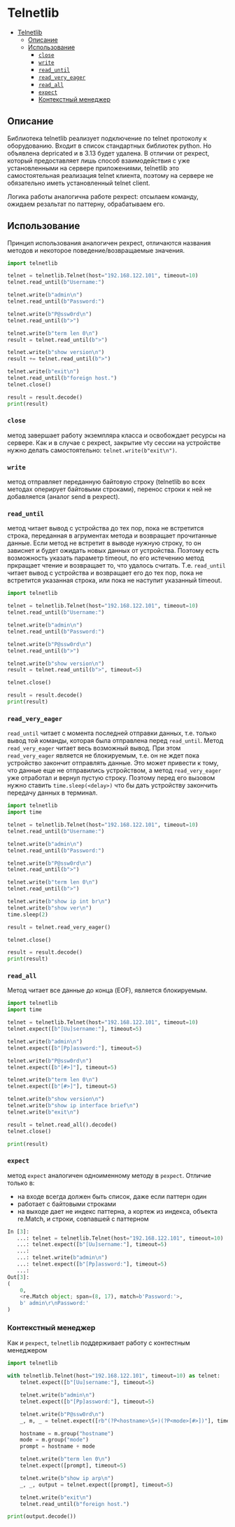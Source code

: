 # Telnetlib

- [Telnetlib](#telnetlib)
  - [Описание](#описание)
  - [Использование](#использование)
    - [`close`](#close)
    - [`write`](#write)
    - [`read_until`](#read_until)
    - [`read_very_eager`](#read_very_eager)
    - [`read_all`](#read_all)
    - [`expect`](#expect)
    - [Контекстный менеджер](#контекстный-менеджер)

## Описание

Библиотека telnetlib реализует подключение по telnet протоколу к оборудованию. Входит в список стандартных библиотек python. Но объявлена depricated и в 3.13 будет удалена. В отличии от pexpect, который предоставляет лишь способ взаимодействия с уже установленными на сервере приложениями, telnetlib это самостоятельная реализация telnet клиента, поэтому на сервере не обязательно иметь установленный telnet client. 

Логика работы аналогична работе pexpect: отсылаем команду, ожидаем резальтат по паттерну, обрабатываем его.

## Использование

Принцип использования аналогичен pexpect, отличаются названия методов и некоторое поведение/возвращаемые значения.

```python
import telnetlib

telnet = telnetlib.Telnet(host="192.168.122.101", timeout=10)
telnet.read_until(b"Username:")

telnet.write(b"admin\n")
telnet.read_until(b"Password:")

telnet.write(b"P@ssw0rd\n")
telnet.read_until(b">")

telnet.write(b"term len 0\n")
result = telnet.read_until(b">")

telnet.write(b"show version\n")
result += telnet.read_until(b">")

telnet.write(b"exit\n")
telnet.read_until(b"foreign host.")
telnet.close()

result = result.decode()
print(result)
```

### `close`

метод завершает работу экземпляра класса и освобождает ресурсы на сервере. Как и в случае с pexpect, закрытие vty сессии на устройстве нужно делать самостоятельно: `telnet.write(b"exit\n")`.

### `write`

метод отправляет переданную байтовую строку (telnetlib во всех методах оперирует байтовыми строками), перенос строки к ней не добавляется (аналог send в pexpect).

### `read_until`

метод читает вывод с устройства до тех пор, пока не встретится строка, переданная в агрументах метода и возвращает прочитанные данные. Если метод не встретит в выводе нужную строку, то он зависнет и будет ожидать новых данных от устройства. Поэтому есть возможность указать параметр timeout, по его истечению метод пркращает чтение и возвращает то, что удалось считать. Т.е. `read_until` читает вывод с устройства и возвращает его до тех пор, пока не встретится указанная строка, или пока не наступит указанный timeout.

```python
import telnetlib

telnet = telnetlib.Telnet(host="192.168.122.101", timeout=10)
telnet.read_until(b"Username:")

telnet.write(b"admin\n")
telnet.read_until(b"Password:")

telnet.write(b"P@ssw0rd\n")
telnet.read_until(b">")

telnet.write(b"show version\n")
result = telnet.read_until(b">", timeout=5)

telnet.close()

result = result.decode()
print(result)
```

### `read_very_eager`

`read_until` читает с момента последней отправки данных, т.е. только вывод той команды, которая была отправлена перед `read_until`. Метод `read_very_eager` читает весь возможный вывод. При этом `read_very_eager` является не блокируемым, т.е. он не ждет пока устройство закончит отправлять данные. Это может привести к тому, что данные еще не отправились устройством, а метод `read_very_eager` уже отработал и вернул пустую строку. Поэтому перед его вызовом нужно ставить `time.sleep(<delay>)` что бы дать устройству закончить передачу данных в терминал.

```python
import telnetlib
import time

telnet = telnetlib.Telnet(host="192.168.122.101", timeout=10)
telnet.read_until(b"Username:")

telnet.write(b"admin\n")
telnet.read_until(b"Password:")

telnet.write(b"P@ssw0rd\n")
telnet.read_until(b">")

telnet.write(b"term len 0\n")
telnet.read_until(b">")

telnet.write(b"show ip int br\n")
telnet.write(b"show ver\n")
time.sleep(2)

result = telnet.read_very_eager()

telnet.close()

result = result.decode()
print(result)
```

### `read_all`

Метод читает все данные до конца (EOF), является блокируемым.

```python
import telnetlib
import time

telnet = telnetlib.Telnet(host="192.168.122.101", timeout=10)
telnet.expect([b"[Uu]sername:"], timeout=5)

telnet.write(b"admin\n")
telnet.expect([b"[Pp]assword:"], timeout=5)

telnet.write(b"P@ssw0rd\n")
telnet.expect([b"[#>]"], timeout=5)

telnet.write(b"term len 0\n")
telnet.expect([b"[#>]"], timeout=5)

telnet.write(b"show version\n")
telnet.write(b"show ip interface brief\n")
telnet.write(b"exit\n")

result = telnet.read_all().decode()
telnet.close()

print(result)
```

### `expect`

метод `expect` аналогичен одноименному методу в `pexpect`. Отличие только в:

- на входе всегда должен быть список, даже если паттерн один
- работает с байтовыми строками
- на выходе дает не индекс паттерна, а кортеж из индекса, объекта re.Match, и строки, совпавшей с паттерном

```python
In [3]: 
   ...: telnet = telnetlib.Telnet(host="192.168.122.101", timeout=10)
   ...: telnet.expect([b"[Uu]sername:"], timeout=5)
   ...: 
   ...: telnet.write(b"admin\n")
   ...: telnet.expect([b"[Pp]assword:"], timeout=5)
   ...: 
Out[3]: 
(
    0,
    <re.Match object; span=(8, 17), match=b'Password:'>,
    b' admin\r\nPassword:'
)
```

### Контекстный менеджер

Как и `pexpect`, `telnetlib` поддерживает работу с контестным менеджером

```python
import telnetlib

with telnetlib.Telnet(host="192.168.122.101", timeout=10) as telnet:
    telnet.expect([b"[Uu]sername:"], timeout=5)

    telnet.write(b"admin\n")
    telnet.expect([b"[Pp]assword:"], timeout=5)

    telnet.write(b"P@ssw0rd\n")
    _, m, _ = telnet.expect([rb"(?P<hostname>\S+)(?P<mode>[#>])"], timeout=5)

    hostname = m.group("hostname")
    mode = m.group("mode")
    prompt = hostname + mode

    telnet.write(b"term len 0\n")
    telnet.expect([prompt], timeout=5)

    telnet.write(b"show ip arp\n")
    _, _, output = telnet.expect([prompt], timeout=5)

    telnet.write(b"exit\n")
    telnet.read_until(b"foreign host.")

print(output.decode())
```
